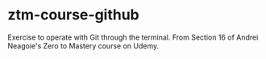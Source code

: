 # ztm-course-github
Exercise to operate with Git through the terminal. From Section 16 of Andrei Neagoie's Zero to Mastery course on Udemy.
